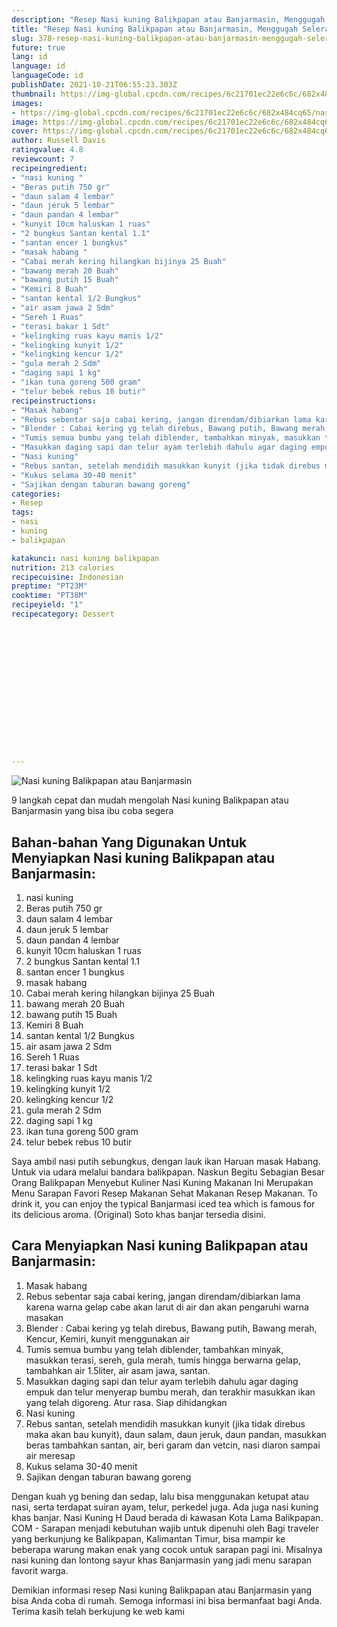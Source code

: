 ```yaml
---
description: "Resep Nasi kuning Balikpapan atau Banjarmasin, Menggugah Selera"
title: "Resep Nasi kuning Balikpapan atau Banjarmasin, Menggugah Selera"
slug: 378-resep-nasi-kuning-balikpapan-atau-banjarmasin-menggugah-selera
future: true
lang: id
language: id
languageCode: id
publishDate: 2021-10-21T06:55:23.303Z 
thumbnail: https://img-global.cpcdn.com/recipes/6c21701ec22e6c6c/682x484cq65/nasi-kuning-balikpapan-atau-banjarmasin-foto-resep-utama.webp
images:
- https://img-global.cpcdn.com/recipes/6c21701ec22e6c6c/682x484cq65/nasi-kuning-balikpapan-atau-banjarmasin-foto-resep-utama.webp
image: https://img-global.cpcdn.com/recipes/6c21701ec22e6c6c/682x484cq65/nasi-kuning-balikpapan-atau-banjarmasin-foto-resep-utama.webp
cover: https://img-global.cpcdn.com/recipes/6c21701ec22e6c6c/682x484cq65/nasi-kuning-balikpapan-atau-banjarmasin-foto-resep-utama.webp
author: Russell Davis
ratingvalue: 4.8
reviewcount: 7
recipeingredient:
- "nasi kuning "
- "Beras putih 750 gr"
- "daun salam 4 lembar"
- "daun jeruk 5 lembar"
- "daun pandan 4 lembar"
- "kunyit 10cm haluskan 1 ruas"
- "2 bungkus Santan kental 1.1"
- "santan encer 1 bungkus"
- "masak habang "
- "Cabai merah kering hilangkan bijinya 25 Buah"
- "bawang merah 20 Buah"
- "bawang putih 15 Buah"
- "Kemiri 8 Buah"
- "santan kental 1/2 Bungkus"
- "air asam jawa 2 Sdm"
- "Sereh 1 Ruas"
- "terasi bakar 1 Sdt"
- "kelingking ruas kayu manis 1/2"
- "kelingking kunyit 1/2"
- "kelingking kencur 1/2"
- "gula merah 2 Sdm"
- "daging sapi 1 kg"
- "ikan tuna goreng 500 gram"
- "telur bebek rebus 10 butir"
recipeinstructions:
- "Masak habang"
- "Rebus sebentar saja cabai kering, jangan direndam/dibiarkan lama karena warna gelap cabe akan larut di air dan akan pengaruhi warna masakan"
- "Blender : Cabai kering yg telah direbus, Bawang putih, Bawang merah, Kencur, Kemiri, kunyit menggunakan air"
- "Tumis semua bumbu yang telah diblender, tambahkan minyak, masukkan terasi, sereh, gula merah, tumis hingga berwarna gelap, tambahkan air 1.5liter, air asam jawa, santan."
- "Masukkan daging sapi dan telur ayam terlebih dahulu agar daging empuk dan telur menyerap bumbu merah, dan terakhir masukkan ikan yang telah digoreng. Atur rasa. Siap dihidangkan"
- "Nasi kuning"
- "Rebus santan, setelah mendidih masukkan kunyit (jika tidak direbus maka akan bau kunyit), daun salam, daun jeruk, daun pandan, masukkan beras tambahkan santan, air, beri garam dan vetcin, nasi diaron sampai air meresap"
- "Kukus selama 30-40 menit"
- "Sajikan dengan taburan bawang goreng"
categories:
- Resep
tags:
- nasi
- kuning
- balikpapan

katakunci: nasi kuning balikpapan 
nutrition: 213 calories
recipecuisine: Indonesian
preptime: "PT23M"
cooktime: "PT38M"
recipeyield: "1"
recipecategory: Dessert


     
    
    
    
    
    
    
    
    
    
    
      
    
---
```



![Nasi kuning Balikpapan atau Banjarmasin](https://img-global.cpcdn.com/recipes/6c21701ec22e6c6c/682x484cq65/nasi-kuning-balikpapan-atau-banjarmasin-foto-resep-utama.webp)

9 langkah cepat dan mudah mengolah  Nasi kuning Balikpapan atau Banjarmasin yang bisa ibu coba segera

<!--inarticleads1-->

## Bahan-bahan Yang Digunakan Untuk Menyiapkan Nasi kuning Balikpapan atau Banjarmasin:

1. nasi kuning 
1. Beras putih 750 gr
1. daun salam 4 lembar
1. daun jeruk 5 lembar
1. daun pandan 4 lembar
1. kunyit 10cm haluskan 1 ruas
1. 2 bungkus Santan kental 1.1
1. santan encer 1 bungkus
1. masak habang 
1. Cabai merah kering hilangkan bijinya 25 Buah
1. bawang merah 20 Buah
1. bawang putih 15 Buah
1. Kemiri 8 Buah
1. santan kental 1/2 Bungkus
1. air asam jawa 2 Sdm
1. Sereh 1 Ruas
1. terasi bakar 1 Sdt
1. kelingking ruas kayu manis 1/2
1. kelingking kunyit 1/2
1. kelingking kencur 1/2
1. gula merah 2 Sdm
1. daging sapi 1 kg
1. ikan tuna goreng 500 gram
1. telur bebek rebus 10 butir

Saya ambil nasi putih sebungkus, dengan lauk ikan Haruan masak Habang. Untuk via udara melalui bandara balikpapan. Naskun Begitu Sebagian Besar Orang Balikpapan Menyebut Kuliner Nasi Kuning Makanan Ini Merupakan Menu Sarapan Favori Resep Makanan Sehat Makanan Resep Makanan. To drink it, you can enjoy the typical Banjarmasi iced tea which is famous for its delicious aroma. (Original) Soto khas banjar tersedia disini. 

<!--inarticleads2-->

## Cara Menyiapkan Nasi kuning Balikpapan atau Banjarmasin:

1. Masak habang
1. Rebus sebentar saja cabai kering, jangan direndam/dibiarkan lama karena warna gelap cabe akan larut di air dan akan pengaruhi warna masakan
1. Blender : Cabai kering yg telah direbus, Bawang putih, Bawang merah, Kencur, Kemiri, kunyit menggunakan air
1. Tumis semua bumbu yang telah diblender, tambahkan minyak, masukkan terasi, sereh, gula merah, tumis hingga berwarna gelap, tambahkan air 1.5liter, air asam jawa, santan.
1. Masukkan daging sapi dan telur ayam terlebih dahulu agar daging empuk dan telur menyerap bumbu merah, dan terakhir masukkan ikan yang telah digoreng. Atur rasa. Siap dihidangkan
1. Nasi kuning
1. Rebus santan, setelah mendidih masukkan kunyit (jika tidak direbus maka akan bau kunyit), daun salam, daun jeruk, daun pandan, masukkan beras tambahkan santan, air, beri garam dan vetcin, nasi diaron sampai air meresap
1. Kukus selama 30-40 menit
1. Sajikan dengan taburan bawang goreng


Dengan kuah yg bening dan sedap, lalu bisa menggunakan ketupat atau nasi, serta terdapat suiran ayam, telur, perkedel juga. Ada juga nasi kuning khas banjar. Nasi Kuning H Daud berada di kawasan Kota Lama Balikpapan. COM - Sarapan menjadi kebutuhan wajib untuk dipenuhi oleh Bagi traveler yang berkunjung ke Balikpapan, Kalimantan Timur, bisa mampir ke beberapa warung makan enak yang cocok untuk sarapan pagi ini. Misalnya nasi kuning dan lontong sayur khas Banjarmasin yang jadi menu sarapan favorit warga. 

Demikian informasi  resep Nasi kuning Balikpapan atau Banjarmasin   yang bisa Anda coba di rumah. Semoga informasi ini bisa bermanfaat bagi Anda. Terima kasih telah berkujung ke web kami
